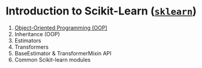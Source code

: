 # Introduction to Scikit-Learn ([`sklearn`](https://scikit-learn.org/stable/getting_started.html))
1. [Object-Oriented Programming (OOP)](./object-oriented-programming.md)
2. Inheritance (OOP)
3. Estimators
4. Transformers
5. BaseEstimator & TransformerMixin API
6. Common Scikit-learn modules
